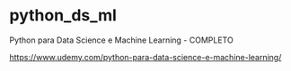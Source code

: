 # python_ds_ml
Python para Data Science e Machine Learning - COMPLETO 

https://www.udemy.com/python-para-data-science-e-machine-learning/
